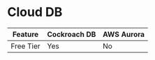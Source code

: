 # Cloud DB

|Feature|Cockroach DB|AWS Aurora|
|-------|------------|----------|
| Free Tier | Yes    |No        |

